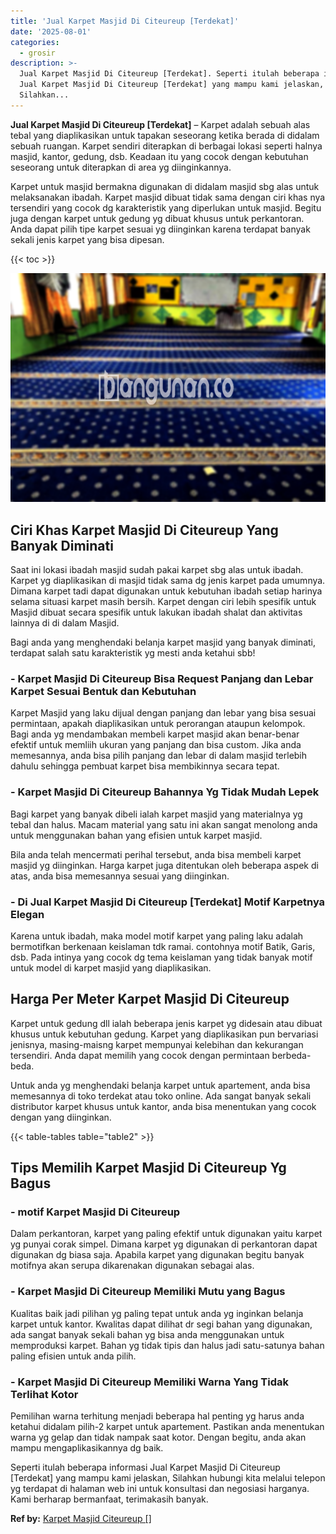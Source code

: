 ```yaml
---
title: 'Jual Karpet Masjid Di Citeureup [Terdekat]'
date: '2025-08-01'
categories:
  - grosir
description: >-
  Jual Karpet Masjid Di Citeureup [Terdekat]. Seperti itulah beberapa informasi
  Jual Karpet Masjid Di Citeureup [Terdekat] yang mampu kami jelaskan,
  Silahkan...
---
```


**Jual Karpet Masjid Di Citeureup \[Terdekat\]** – Karpet adalah sebuah alas tebal yang diaplikasikan untuk tapakan seseorang ketika berada di didalam sebuah ruangan. Karpet sendiri diterapkan di berbagai lokasi seperti halnya masjid, kantor, gedung, dsb. Keadaan itu yang cocok dengan kebutuhan seseorang untuk diterapkan di area yg diinginkannya.

Karpet untuk masjid bermakna digunakan di didalam masjid sbg alas untuk melaksanakan ibadah. Karpet masjid dibuat tidak sama dengan ciri khas nya tersendiri yang cocok dg karakteristik yang diperlukan untuk masjid. Begitu juga dengan karpet untuk gedung yg dibuat khusus untuk perkantoran. Anda dapat pilih tipe karpet sesuai yg diinginkan karena terdapat banyak sekali jenis karpet yang bisa dipesan.

{{< toc >}}

![Jual Karpet Masjid Di Citeureup [Terdekat]](/images/grosir-karpet-murah-59.png)

## Ciri Khas Karpet Masjid Di Citeureup Yang Banyak Diminati

Saat ini lokasi ibadah masjid sudah pakai karpet sbg alas untuk ibadah. Karpet yg diaplikasikan di masjid tidak sama dg jenis karpet pada umumnya. Dimana karpet tadi dapat digunakan untuk kebutuhan ibadah setiap harinya selama situasi karpet masih bersih. Karpet dengan ciri lebih spesifik untuk Masjid dibuat secara spesifik untuk lakukan ibadah shalat dan aktivitas lainnya di di dalam Masjid.

Bagi anda yang menghendaki belanja karpet masjid yang banyak diminati, terdapat salah satu karakteristik yg mesti anda ketahui sbb!

### \- Karpet Masjid Di Citeureup Bisa Request Panjang dan Lebar Karpet Sesuai Bentuk dan Kebutuhan

Karpet Masjid yang laku dijual dengan panjang dan lebar yang bisa sesuai permintaan, apakah diaplikasikan untuk perorangan ataupun kelompok. Bagi anda yg mendambakan membeli karpet masjid akan benar-benar efektif untuk memliih ukuran yang panjang dan bisa custom. Jika anda memesannya, anda bisa pilih panjang dan lebar di dalam masjid terlebih dahulu sehingga pembuat karpet bisa membikinnya secara tepat.

### \- Karpet Masjid Di Citeureup Bahannya Yg Tidak Mudah Lepek

Bagi karpet yang banyak dibeli ialah karpet masjid yang materialnya yg tebal dan halus. Macam material yang satu ini akan sangat menolong anda untuk menggunakan bahan yang efisien untuk karpet masjid.

Bila anda telah mencermati perihal tersebut, anda bisa membeli karpet masjid yg diinginkan. Harga karpet juga ditentukan oleh beberapa aspek di atas, anda bisa memesannya sesuai yang diinginkan.

### \- Di Jual Karpet Masjid Di Citeureup \[Terdekat\] Motif Karpetnya Elegan

Karena untuk ibadah, maka model motif karpet yang paling laku adalah bermotifkan berkenaan keislaman tdk ramai. contohnya motif Batik, Garis, dsb. Pada intinya yang cocok dg tema keislaman yang tidak banyak motif untuk model di karpet masjid yang diaplikasikan.

## Harga Per Meter Karpet Masjid Di Citeureup

Karpet untuk gedung dll ialah beberapa jenis karpet yg didesain atau dibuat khusus untuk kebutuhan gedung. Karpet yang diaplikasikan pun bervariasi jenisnya, masing-maisng karpet mempunyai kelebihan dan kekurangan tersendiri. Anda dapat memilih yang cocok dengan permintaan berbeda-beda.

Untuk anda yg menghendaki belanja karpet untuk apartement, anda bisa memesannya di toko terdekat atau toko online. Ada sangat banyak sekali distributor karpet khusus untuk kantor, anda bisa menentukan yang cocok dengan yang diinginkan.

{{< table-tables table="table2" >}}

## Tips Memilih Karpet Masjid Di Citeureup Yg Bagus

### \- motif Karpet Masjid Di Citeureup

Dalam perkantoran, karpet yang paling efektif untuk digunakan yaitu karpet yg punyai corak simpel. Dimana karpet yg digunakan di perkantoran dapat digunakan dg biasa saja. Apabila karpet yang digunakan begitu banyak motifnya akan serupa dikarenakan digunakan sebagai alas.

### \- Karpet Masjid Di Citeureup Memiliki Mutu yang Bagus

Kualitas baik jadi pilihan yg paling tepat untuk anda yg inginkan belanja karpet untuk kantor. Kwalitas dapat dilihat dr segi bahan yang digunakan, ada sangat banyak sekali bahan yg bisa anda menggunakan untuk memproduksi karpet. Bahan yg tidak tipis dan halus jadi satu-satunya bahan paling efisien untuk anda pilih.

### \- Karpet Masjid Di Citeureup Memiliki Warna Yang Tidak Terlihat Kotor

Pemilihan warna terhitung menjadi beberapa hal penting yg harus anda ketahui didalam pilih-2 karpet untuk apartement. Pastikan anda menentukan warna yg gelap dan tidak nampak saat kotor. Dengan begitu, anda akan mampu mengaplikasikannya dg baik.

Seperti itulah beberapa informasi Jual Karpet Masjid Di Citeureup \[Terdekat\] yang mampu kami jelaskan, Silahkan hubungi kita melalui telepon yg terdapat di halaman web ini untuk konsultasi dan negosiasi harganya. Kami berharap bermanfaat, terimakasih banyak.

**Ref by:**  [Karpet Masjid Citeureup []](https://id.wikipedia.org/wiki/Karpet)
